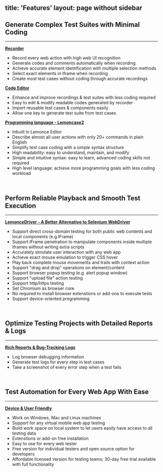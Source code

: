 title: 'Features'
layout: page without sidebar
---
## Generate Complex Test Suites with Minimal Coding  
---

[**Recorder**]()
- Record every web action with high web UI recognition  
- Generate codes and comments automatically when recording
- Achieve accurate element identification with multiple selection methods
- Select exact elements in Iframe when recording
- Create most test cases without coding through accurate recordings


[**Code Editor**]()
- Enhance and improve recordings & test suites with less coding required
- Easy to edit & modify readable codes generated by recorder
- Import reusable test cases & components easily
- Allow one key to generate test suite from test cases 


[**Programming language - Lemoncase2**](/docs/Lemoncase2/Index.html)
- Inbuilt in Lemonce Editor
- Describe almost all user actions with only 20+ commands in plain English
- Simplify test case coding with a simple syntax structure
- High readability: easy to understand, maintain, and modify
- Simple and intuitive syntax: easy to learn, advanced coding skills not required
- High level language: achieve more programming goals with less coding workload
<br>

## Perform Reliable Playback and Smooth Test Execution
---

[**LemonceDriver - A Better Alternative to Selenium WebDriver**](/feature/selenium-iframe-element-testing.html)
- Support direct cross-domain testing for both public web contents and local components (e.g.IFrame)
- Support IFrame penetration to manipulate components inside multiple iframes without writing extra scripts
- Accurately simulate user interaction with any web app
- Achieve exact mouse emulation to trigger CSS hover
- Play back complete mouse movements and trails with context action
- Support "drag and drop" operations on element/content
- Support browser popup testing (e.g. alert popup window)
- Support "upload file" action testing
- Support http/https testing
- Set Chromium as browser core
- No required to install  browser extenstions or add-ons to execute tests
- Support device-oriented programming
<br>

## Optimize Testing Projects with Detailed Reports & Logs
---

[**Rich Reports & Bug-Tracking Logs**]()
- Log browser debugging information
- Generate test logs for every step in test cases
- Take a screenshot of every error step when a test fails
<br>

## Test Automation for Every Web App With Ease
---

[**Device & User Friendly**]()
- Work on Windows, Mac and Linux machines
- Support for any virtual mobile web app testing
- Build work space on local system to let users easily have access to all testing data
- Extenstions or add-on free installation
- Easy to use for every web tester
- Free version for individual testers and open source option for developers
- Affordable licensed version for testing teams; 30-day free trial available with full functionality
